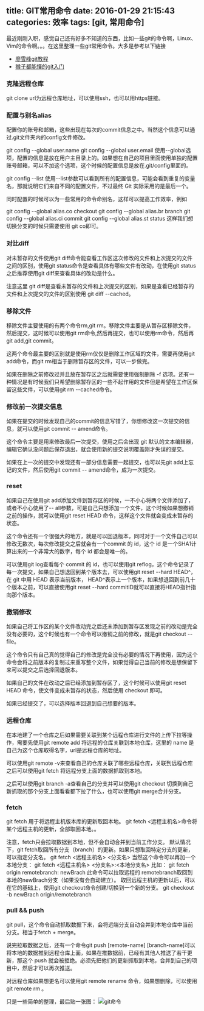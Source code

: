 title: GIT常用命令
date: 2016-01-29 21:15:43
categories: 效率
tags: [git, 常用命令]
---
最近刚刚入职，感觉自己还有好多不知道的东西，比如一些git的命令啊，Linux、Vim的命令啊。。。在这里整理一些git常用命令。大多是参考以下链接
- [廖雪峰git教程](https://www.liaoxuefeng.com/wiki/0013739516305929606dd18361248578c67b8067c8c017b000)
- [猴子都能懂的git入门](https://backlog.com/git-tutorial/cn/)
<!--more-->

### 克隆远程仓库
git clone <url>
url为远程仓库地址，可以使用ssh，也可以用https链接。

### 配置与别名alias
配置你的账号和邮箱，这些出现在每次的commit信息之中。当然这个信息可以通过.git文件夹内的config文件修改。

git config --global user.name
git config --global user.email
使用--global选项，配置的信息是放在用户主目录上的。如果想在自己的项目里面使用单独的配置账号邮箱，可以不加这个选项，这个时候的配置信息是放在.git/config里面的。

git config --list
使用--list参数可以看到所有的配置信息，可能会看到重复的变量名，那就说明它们来自不同的配置文件，不过最终 Git 实际采用的是最后一个。

同时配置的时候可以为一些常用的命令命别名，这样可以提高工作效率，例如

git config --global alias.co checkout
git config --global alias.br branch
git config --global alias.ci commit
git config --global alias.st status
这样我们想切换分支的时候只需要使用 git co即可。


### 对比diff
对未暂存的文件使用git diff命令能查看工作区这次修改的文件和上次提交的文件之间的区别，使用git status命令是查看具体有哪些文件有改动，在使用git status之后推荐使用git diff来查看具体的改动是什么。

注意这里 git diff是查看未暂存的文件和上次提交的区别，如果是查看已经暂存的文件和上次提交的文件的区别使用 git diff --cached。

### 移除文件
移除文件主要使用的有两个命令rm,git rm。移除文件主要是从暂存区移除文件，然后提交，这时候可以使用git rm命令,然后再提交，也可以使用rm命令，然后再git add,git commit。

这两个命令最主要的区别就是使用rm仅仅是删除工作区域的文件，需要再使用git add命令，而git rm相当于删除暂存区的文件，可以一步做完。

如果在删除之前修改过并且放在暂存区之后就需要使用强制删除 -f 选项。还有一种情况是有时候我们只希望删除暂存区的一些不起作用的文件但是希望在工作区保留这些文件，可以使用git rm --cached命令。

### 修改前一次提交信息
如果在提交的时候发现自己的commit的信息写错了，你想修改这一次提交的信息，就可以使用git commit -- amend命令。

这个命令主要是用来修改最后一次提交，使用之后会出现 git 默认的文本编辑器，编辑它确认没问题后保存退出，就会使用新的提交说明覆盖刚才失误的提交。

如果在上一次的提交中发现还有一部分信息需要一起提交，也可以先git add上忘记的文件，然后使用git commit -- amend命令，成为一次提交。

### reset
如果自己在使用git add添加文件到暂存区的时候，一不小心将两个文件添加了，或者不小心使用了-- all参数，可是自己只想添加一个文件，这个时候如果想撤销之前的操作，就可以使用git reset HEAD <file>命令，这样这个文件就会变成未暂存的状态。

这个命令还有一个很强大的地方，就是可以回退版本，同时对于一个文件自己可以修改无数次，每次修改提交之后就会有一个commit 的 id，这个 id 是一个SHA1计算出来的一个非常大的数字，每个 id 都会是唯一的。

可以使用git log查看每个 commit 的 id，也可以使用git reflog，这个命令记录了每一次提交，如果自己想退回到某个版本去，可以使用git reset --hard HEAD^，在 git 中用 HEAD 表示当前版本， HEAD^表示上一个版本，如果想退回到前几十个版本之前，可以直接使用git reset --hard commitID就可以直接将HEAD指针指向那个版本。

### 撤销修改
如果自己将工作区的某个文件改动完之后还未添加到暂存区发现之前的改动是完全没有必要的，这个时候也有一个命令可以撤销之前的修改，就是git checkout -- file。

这个命令只有自己真的觉得自己的修改是完全没有必要的情况下再使用，因为这个命令会将之前版本的复制过来重写整个文件，如果觉得自己当前的修改是想保留下来可以提交之后选择回退版本。

如果自己的文件在改动之后已经添加到暂存区了，这个时候可以使用git reset HEAD <file>命令，使文件变成未暂存的状态，然后使用 checkout 即可。

如果已经提交了，可以选择版本回退到自己想要的版本。

### 远程仓库
在本地建了一个仓库之后如果需要关联到某个远程仓库进行文件的上传下拉等操作，需要先使用git remote add <name> <url>将远程的仓库关联到本地仓库，这里的 name 是自己为这个仓库取得名字，url是远程仓库的地址。

可以使用git remote -v来查看自己的仓库关联了哪些远程仓库，关联到远程仓库之后可以使用git fetch <remote-name>将远程分支上面的数据抓取到本地。

之后可以使用git branch -a查看自己的分支并可以使用git checkout <branch-name>切换到自己新抓取的那个分支上面看看都下拉了什么，也可以使用git merge合并分支。

### fetch
git fetch 用于将远程主机版本库的更新取回本地。
git fetch <远程主机名>命令将某个远程主机的更新，全部取回本地。。

注意，fetch只会拉取数据到本地，但不会自动合并到当前工作分支。
默认情况下，git fetch取回所有分支（branch）的更新。如果只想取回特定分支的更新，可以指定分支名。
git fetch <远程主机名> <分支名>
当然这个命令可以再加一个本地分支：
git fetch <远程主机名> <分支名>:<本地分支名>
比如： git fetch origin remotebranch: newBrach
此命令可以拉取远程的 remotebranch取回到本地的newBrach分支（如果没有会自动建立）。
取回远程主机的更新以后，可以在它的基础上，使用git checkout命令创建/切换到一个新的分支。
git checkout -b newBrach origin/remotebranch

### pull && push
git pull，这个命令自动抓取数据下来，会将远端分支自动合并到本地仓库中当前分支。相当于fetch + merge。

说完拉取数据之后，还有一个命令git push [remote-name] [branch-name]可以将本地的数据推到远程仓库上面，如果在推数据前，已经有其他人推送了若干更新，那这个 push 就会被拒绝。必须先把他们的更新抓取到本地，合并到自己的项目中，然后才可以再次推送。

对远程仓库如果想更名可以使用git remote rename <name> <anothername>命令，如果想删除，可以使用git remote rm <name>。

只是一些简单的整理，最后贴一张图：
![git命令](http://files.jb51.net/file_images/article/201409/git_big_jb51.jpg)